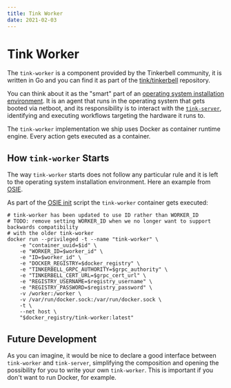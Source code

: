 ```yaml
---
title: Tink Worker
date: 2021-02-03
---
```


# Tink Worker

The `tink-worker` is a component provided by the Tinkerbell community, it is written in Go and you can find it as part of the [tink/tinkerbell](https://github.com/tinkerbell/tink) repository.

You can think about it as the "smart" part of an [operating system installation environment](/services/osie).
It is an agent that runs in the operating system that gets booted via netboot, and its responsibility is to interact with the [`tink-server`](/services/tink-server), identifying and executing workflows targeting the hardware it runs to.

The `tink-worker` implementation we ship uses Docker as container runtime engine.
Every action gets executed as a container.

## How `tink-worker` Starts

The way `tink-worker` starts does not follow any particular rule and it is left to the operating system installation environment.
Here an example from [OSIE](https://github.com/tinkerbell/osie).

As part of the [OSIE init](https://github.com/tinkerbell/osie/blob/7dc902956757e0321369ebed10eb66d8e04c8e43/apps/workflow-helper.sh#L68) script the `tink-worker` container gets executed:

```
# tink-worker has been updated to use ID rather than WORKER_ID
# TODO: remove setting WORKER_ID when we no longer want to support backwards compatibility
# with the older tink-worker
docker run --privileged -t --name "tink-worker" \
	-e "container_uuid=$id" \
	-e "WORKER_ID=$worker_id" \
	-e "ID=$worker_id" \
	-e "DOCKER_REGISTRY=$docker_registry" \
	-e "TINKERBELL_GRPC_AUTHORITY=$grpc_authority" \
	-e "TINKERBELL_CERT_URL=$grpc_cert_url" \
	-e "REGISTRY_USERNAME=$registry_username" \
	-e "REGISTRY_PASSWORD=$registry_password" \
	-v /worker:/worker \
	-v /var/run/docker.sock:/var/run/docker.sock \
	-t \
	--net host \
	"$docker_registry/tink-worker:latest"
```

## Future Development

As you can imagine, it would be nice to declare a good interface between `tink-worker` and `tink-server`, simplifying the composition and opening the possibility for you to write your own `tink-worker`.
This is important if you don't want to run Docker, for example.
